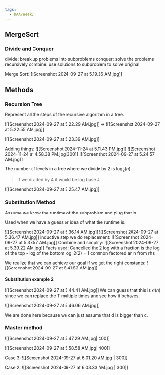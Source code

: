 ```yaml
---
tags:
  - DAA/Week2
---
```

## MergeSort
### Divide and Conquer

divide: break up problems into subproblems
conquer: solve the problems recursively 
combine: use solutions to subproblem to solve original

Merge Sort:![[Screenshot 2024-09-27 at 5.19.26 AM.jpg]]

## Methods
### Recursion Tree

Represent all the steps of the recursive algorithm in a tree.

![[Screenshot 2024-09-27 at 5.22.29 AM.jpg]]
->
![[Screenshot 2024-09-27 at 5.22.55 AM.jpg]]

![[Screenshot 2024-09-27 at 5.23.39 AM.jpg]]

Adding things:
![[Screenshot 2024-11-24 at 5.11.43 PM.jpg]]
![[Screenshot 2024-11-24 at 4.58.38 PM.jpg|300]]
![[Screenshot 2024-09-27 at 5.24.57 AM.jpg]]

The number of levels in a tree where we divide by 2 is $\log_{2}(n)$

> If we divided by 4 it would be log base 4

![[Screenshot 2024-09-27 at 5.25.47 AM.jpg]]

### Substitution Method

Assume we know the runtime of the subproblem and plug that in.

Used when we have a guess or idea of what the runtime is.

![[Screenshot 2024-09-27 at 5.36.14 AM.jpg]]
![[Screenshot 2024-09-27 at 5.36.47 AM.jpg]]
inductive step we do replacement: ![[Screenshot 2024-09-27 at 5.37.57 AM.jpg]]
Combine and simplify:
![[Screenshot 2024-09-27 at 5.39.22 AM.jpg]]
Facts used: 
	Cancelled the 2
	log with a fraction is the log of the top - log of the bottom
	log_2(2) = 1
	common factored an n from rhs

We realize that we can achieve our goal if we get the right constants:
![[Screenshot 2024-09-27 at 5.41.53 AM.jpg]]

#### Substitution example 2
![[Screenshot 2024-09-27 at 5.44.41 AM.jpg]]
We can guess that this is $\mathcal{O}(n)$ since we can replace the T multiple times and see how it behaves.

![[Screenshot 2024-09-27 at 5.46.06 AM.jpg]]

We are done here because we can just assume that d is bigger than c.
### Master method

![[Screenshot 2024-09-27 at 5.47.29 AM.jpg| 400]]

![[Screenshot 2024-09-27 at 5.58.58 AM.jpg| 400]]

Case 3:
![[Screenshot 2024-09-27 at 6.01.20 AM.jpg | 300]]

Case 2: 
![[Screenshot 2024-09-27 at 6.03.33 AM.jpg | 300]]
